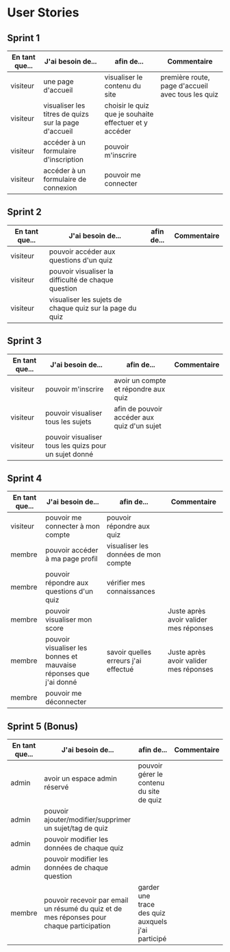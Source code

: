 # User Stories

## Sprint 1

| En tant que... | J'ai besoin de... | afin de... | Commentaire |
|--|--|--|--|
| visiteur | une page d'accueil | visualiser le contenu du site | première route, page d'accueil avec tous les quiz |
| visiteur | visualiser les titres de quizs sur la page d'accueil | choisir le quiz que je souhaite effectuer et y accéder |  |
| visiteur | accéder à un formulaire d'inscription | pouvoir m'inscrire |  |
| visiteur | accéder à un formulaire de connexion | pouvoir me connecter |  |

## Sprint 2

| En tant que... | J'ai besoin de... | afin de... | Commentaire |
|--|--|--|--|
| visiteur | pouvoir accéder aux questions d'un quiz |  |  |
| visiteur | pouvoir visualiser la difficulté de chaque question |  |  |
| visiteur | visualiser les sujets de chaque quiz sur la page du quiz |  |  |

## Sprint 3

| En tant que... | J'ai besoin de... | afin de... | Commentaire |
|--|--|--|--|
| visiteur | pouvoir m'inscrire | avoir un compte et répondre aux quiz |  |
| visiteur | pouvoir visualiser tous les sujets | afin de pouvoir accéder aux quiz d'un sujet |  |
| visiteur | pouvoir visualiser tous les quizs pour un sujet donné |  |  |

## Sprint 4

| En tant que... | J'ai besoin de... | afin de... | Commentaire |
|--|--|--|--|
| visiteur | pouvoir me connecter à mon compte | pouvoir répondre aux quiz |  |
| membre | pouvoir accéder à ma page profil | visualiser les données de mon compte |  |
| membre | pouvoir répondre aux questions d'un quiz | vérifier mes connaissances |  |
| membre | pouvoir visualiser mon score |  | Juste après avoir valider mes réponses |
| membre | pouvoir visualiser les bonnes et mauvaise réponses que j'ai donné | savoir quelles erreurs j'ai effectué | Juste après avoir valider mes réponses |
| membre | pouvoir me déconnecter |  |  |

## Sprint 5 (Bonus)

| En tant que... | J'ai besoin de... | afin de... | Commentaire |
|--|--|--|--|
| admin | avoir un espace admin réservé | pouvoir gérer le contenu du site de quiz |  |
| admin | pouvoir ajouter/modifier/supprimer un sujet/tag de quiz |  |  |
| admin | pouvoir modifier les données de chaque quiz |  |  |
| admin | pouvoir modifier les données de chaque question |  |  |
| membre | pouvoir recevoir par email un résumé du quiz et de mes réponses pour chaque participation | garder une trace des quiz auxquels j'ai participé |  |
